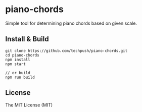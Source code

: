 # piano-chords
Simple tool for determining piano chords based on given scale.


## Install & Build

```
git clone https://github.com/techpush/piano-chords.git
cd piano-chords
npm install
npm start

// or build
npm run build
```


## License

The MIT License (MIT)